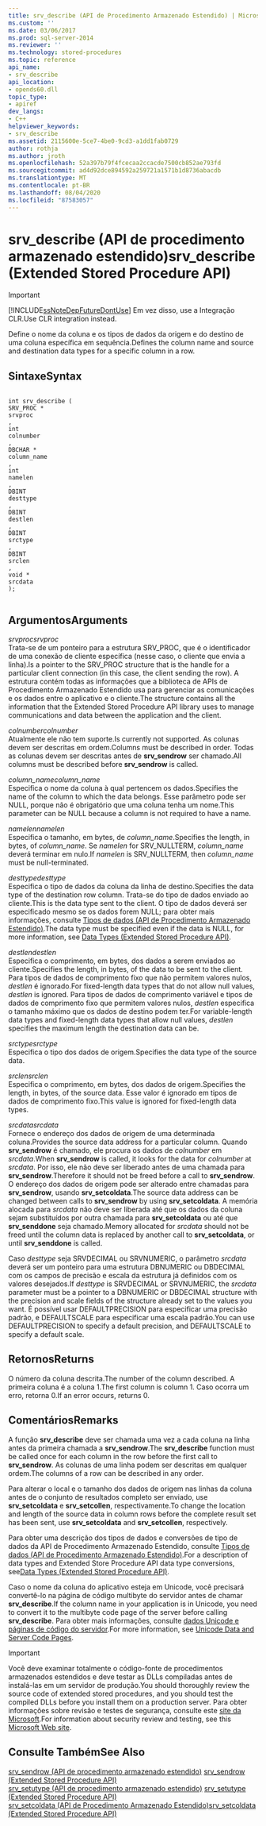 ```yaml
---
title: srv_describe (API de Procedimento Armazenado Estendido) | Microsoft Docs
ms.custom: ''
ms.date: 03/06/2017
ms.prod: sql-server-2014
ms.reviewer: ''
ms.technology: stored-procedures
ms.topic: reference
api_name:
- srv_describe
api_location:
- opends60.dll
topic_type:
- apiref
dev_langs:
- C++
helpviewer_keywords:
- srv_describe
ms.assetid: 2115600e-5ce7-4be0-9cd3-a1dd1fab0729
author: rothja
ms.author: jroth
ms.openlocfilehash: 52a397b79f4fcecaa2ccacde7500cb852ae793fd
ms.sourcegitcommit: ad4d92dce894592a259721a1571b1d8736abacdb
ms.translationtype: MT
ms.contentlocale: pt-BR
ms.lasthandoff: 08/04/2020
ms.locfileid: "87583057"
---
```

# <a name="srv_describe-extended-stored-procedure-api"></a><span data-ttu-id="7385c-102">srv_describe (API de procedimento armazenado estendido)</span><span class="sxs-lookup"><span data-stu-id="7385c-102">srv_describe (Extended Stored Procedure API)</span></span>
    
> [!IMPORTANT]  
>  [!INCLUDE[ssNoteDepFutureDontUse](../../includes/ssnotedepfuturedontuse-md.md)] <span data-ttu-id="7385c-103">Em vez disso, use a Integração CLR.</span><span class="sxs-lookup"><span data-stu-id="7385c-103">Use CLR integration instead.</span></span>  
  
 <span data-ttu-id="7385c-104">Define o nome da coluna e os tipos de dados da origem e do destino de uma coluna específica em sequência.</span><span class="sxs-lookup"><span data-stu-id="7385c-104">Defines the column name and source and destination data types for a specific column in a row.</span></span>  
  
## <a name="syntax"></a><span data-ttu-id="7385c-105">Sintaxe</span><span class="sxs-lookup"><span data-stu-id="7385c-105">Syntax</span></span>  
  
```  
  
int srv_describe (  
SRV_PROC *  
srvproc  
,  
int  
colnumber  
,  
DBCHAR *  
column_name  
,  
int  
namelen  
,  
DBINT  
desttype  
,  
DBINT  
destlen  
,  
DBINT  
srctype  
,  
DBINT  
srclen  
,  
void *  
srcdata  
);  
  
```  
  
## <a name="arguments"></a><span data-ttu-id="7385c-106">Argumentos</span><span class="sxs-lookup"><span data-stu-id="7385c-106">Arguments</span></span>  
 <span data-ttu-id="7385c-107">*srvproc*</span><span class="sxs-lookup"><span data-stu-id="7385c-107">*srvproc*</span></span>  
 <span data-ttu-id="7385c-108">Trata-se de um ponteiro para a estrutura SRV_PROC, que é o identificador de uma conexão de cliente específica (nesse caso, o cliente que envia a linha).</span><span class="sxs-lookup"><span data-stu-id="7385c-108">Is a pointer to the SRV_PROC structure that is the handle for a particular client connection (in this case, the client sending the row).</span></span> <span data-ttu-id="7385c-109">A estrutura contém todas as informações que a biblioteca de APIs de Procedimento Armazenado Estendido usa para gerenciar as comunicações e os dados entre o aplicativo e o cliente.</span><span class="sxs-lookup"><span data-stu-id="7385c-109">The structure contains all the information that the Extended Stored Procedure API library uses to manage communications and data between the application and the client.</span></span>  
  
 <span data-ttu-id="7385c-110">*colnumber*</span><span class="sxs-lookup"><span data-stu-id="7385c-110">*colnumber*</span></span>  
 <span data-ttu-id="7385c-111">Atualmente ele não tem suporte.</span><span class="sxs-lookup"><span data-stu-id="7385c-111">Is currently not supported.</span></span> <span data-ttu-id="7385c-112">As colunas devem ser descritas em ordem.</span><span class="sxs-lookup"><span data-stu-id="7385c-112">Columns must be described in order.</span></span> <span data-ttu-id="7385c-113">Todas as colunas devem ser descritas antes de **srv_sendrow** ser chamado.</span><span class="sxs-lookup"><span data-stu-id="7385c-113">All columns must be described before **srv_sendrow** is called.</span></span>  
  
 <span data-ttu-id="7385c-114">*column_name*</span><span class="sxs-lookup"><span data-stu-id="7385c-114">*column_name*</span></span>  
 <span data-ttu-id="7385c-115">Especifica o nome da coluna à qual pertencem os dados.</span><span class="sxs-lookup"><span data-stu-id="7385c-115">Specifies the name of the column to which the data belongs.</span></span> <span data-ttu-id="7385c-116">Esse parâmetro pode ser NULL, porque não é obrigatório que uma coluna tenha um nome.</span><span class="sxs-lookup"><span data-stu-id="7385c-116">This parameter can be NULL because a column is not required to have a name.</span></span>  
  
 <span data-ttu-id="7385c-117">*namelen*</span><span class="sxs-lookup"><span data-stu-id="7385c-117">*namelen*</span></span>  
 <span data-ttu-id="7385c-118">Especifica o tamanho, em bytes, de *column_name*.</span><span class="sxs-lookup"><span data-stu-id="7385c-118">Specifies the length, in bytes, of *column_name*.</span></span> <span data-ttu-id="7385c-119">Se *namelen* for SRV_NULLTERM, *column_name* deverá terminar em nulo.</span><span class="sxs-lookup"><span data-stu-id="7385c-119">If *namelen* is SRV_NULLTERM, then *column_name* must be null-terminated.</span></span>  
  
 <span data-ttu-id="7385c-120">*desttype*</span><span class="sxs-lookup"><span data-stu-id="7385c-120">*desttype*</span></span>  
 <span data-ttu-id="7385c-121">Especifica o tipo de dados da coluna da linha de destino.</span><span class="sxs-lookup"><span data-stu-id="7385c-121">Specifies the data type of the destination row column.</span></span> <span data-ttu-id="7385c-122">Trata-se do tipo de dados enviado ao cliente.</span><span class="sxs-lookup"><span data-stu-id="7385c-122">This is the data type sent to the client.</span></span> <span data-ttu-id="7385c-123">O tipo de dados deverá ser especificado mesmo se os dados forem NULL; para obter mais informações, consulte [Tipos de dados &#40;API de Procedimento Armazenado Estendido&#41;](data-types-extended-stored-procedure-api.md).</span><span class="sxs-lookup"><span data-stu-id="7385c-123">The data type must be specified even if the data is NULL, for more information, see [Data Types &#40;Extended Stored Procedure API&#41;](data-types-extended-stored-procedure-api.md).</span></span>  
  
 <span data-ttu-id="7385c-124">*destlen*</span><span class="sxs-lookup"><span data-stu-id="7385c-124">*destlen*</span></span>  
 <span data-ttu-id="7385c-125">Especifica o comprimento, em bytes, dos dados a serem enviados ao cliente.</span><span class="sxs-lookup"><span data-stu-id="7385c-125">Specifies the length, in bytes, of the data to be sent to the client.</span></span> <span data-ttu-id="7385c-126">Para tipos de dados de comprimento fixo que não permitem valores nulos, *destlen* é ignorado.</span><span class="sxs-lookup"><span data-stu-id="7385c-126">For fixed-length data types that do not allow null values, *destlen* is ignored.</span></span> <span data-ttu-id="7385c-127">Para tipos de dados de comprimento variável e tipos de dados de comprimento fixo que permitem valores nulos, *destlen* especifica o tamanho máximo que os dados de destino podem ter.</span><span class="sxs-lookup"><span data-stu-id="7385c-127">For variable-length data types and fixed-length data types that allow null values, *destlen* specifies the maximum length the destination data can be.</span></span>  
  
 <span data-ttu-id="7385c-128">*srctype*</span><span class="sxs-lookup"><span data-stu-id="7385c-128">*srctype*</span></span>  
 <span data-ttu-id="7385c-129">Especifica o tipo dos dados de origem.</span><span class="sxs-lookup"><span data-stu-id="7385c-129">Specifies the data type of the source data.</span></span>  
  
 <span data-ttu-id="7385c-130">*srclen*</span><span class="sxs-lookup"><span data-stu-id="7385c-130">*srclen*</span></span>  
 <span data-ttu-id="7385c-131">Especifica o comprimento, em bytes, dos dados de origem.</span><span class="sxs-lookup"><span data-stu-id="7385c-131">Specifies the length, in bytes, of the source data.</span></span> <span data-ttu-id="7385c-132">Esse valor é ignorado em tipos de dados de comprimento fixo.</span><span class="sxs-lookup"><span data-stu-id="7385c-132">This value is ignored for fixed-length data types.</span></span>  
  
 <span data-ttu-id="7385c-133">*srcdata*</span><span class="sxs-lookup"><span data-stu-id="7385c-133">*srcdata*</span></span>  
 <span data-ttu-id="7385c-134">Fornece o endereço dos dados de origem de uma determinada coluna.</span><span class="sxs-lookup"><span data-stu-id="7385c-134">Provides the source data address for a particular column.</span></span> <span data-ttu-id="7385c-135">Quando **srv_sendrow** é chamado, ele procura os dados de *colnumber* em *srcdata*.</span><span class="sxs-lookup"><span data-stu-id="7385c-135">When **srv_sendrow** is called, it looks for the data for *colnumber* at *srcdata*.</span></span> <span data-ttu-id="7385c-136">Por isso, ele não deve ser liberado antes de uma chamada para **srv_sendrow**.</span><span class="sxs-lookup"><span data-stu-id="7385c-136">Therefore it should not be freed before a call to **srv_sendrow**.</span></span> <span data-ttu-id="7385c-137">O endereço dos dados de origem pode ser alterado entre chamadas para **srv_sendrow**, usando **srv_setcoldata**.</span><span class="sxs-lookup"><span data-stu-id="7385c-137">The source data address can be changed between calls to **srv_sendrow** by using **srv_setcoldata**.</span></span> <span data-ttu-id="7385c-138">A memória alocada para *srcdata* não deve ser liberada até que os dados da coluna sejam substituídos por outra chamada para **srv_setcoldata** ou até que **srv_senddone** seja chamado.</span><span class="sxs-lookup"><span data-stu-id="7385c-138">Memory allocated for *srcdata* should not be freed until the column data is replaced by another call to **srv_setcoldata**, or until **srv_senddone** is called.</span></span>  
  
 <span data-ttu-id="7385c-139">Caso *desttype* seja SRVDECIMAL ou SRVNUMERIC, o parâmetro *srcdata* deverá ser um ponteiro para uma estrutura DBNUMERIC ou DBDECIMAL com os campos de precisão e escala da estrutura já definidos com os valores desejados.</span><span class="sxs-lookup"><span data-stu-id="7385c-139">If *desttype* is SRVDECIMAL or SRVNUMERIC, the *srcdata* parameter must be a pointer to a DBNUMERIC or DBDECIMAL structure with the precision and scale fields of the structure already set to the values you want.</span></span> <span data-ttu-id="7385c-140">É possível usar DEFAULTPRECISION para especificar uma precisão padrão, e DEFAULTSCALE para especificar uma escala padrão.</span><span class="sxs-lookup"><span data-stu-id="7385c-140">You can use DEFAULTPRECISION to specify a default precision, and DEFAULTSCALE to specify a default scale.</span></span>  
  
## <a name="returns"></a><span data-ttu-id="7385c-141">Retornos</span><span class="sxs-lookup"><span data-stu-id="7385c-141">Returns</span></span>  
 <span data-ttu-id="7385c-142">O número da coluna descrita.</span><span class="sxs-lookup"><span data-stu-id="7385c-142">The number of the column described.</span></span> <span data-ttu-id="7385c-143">A primeira coluna é a coluna 1.</span><span class="sxs-lookup"><span data-stu-id="7385c-143">The first column is column 1.</span></span> <span data-ttu-id="7385c-144">Caso ocorra um erro, retorna 0.</span><span class="sxs-lookup"><span data-stu-id="7385c-144">If an error occurs, returns 0.</span></span>  
  
## <a name="remarks"></a><span data-ttu-id="7385c-145">Comentários</span><span class="sxs-lookup"><span data-stu-id="7385c-145">Remarks</span></span>  
 <span data-ttu-id="7385c-146">A função **srv_describe** deve ser chamada uma vez a cada coluna na linha antes da primeira chamada a **srv_sendrow**.</span><span class="sxs-lookup"><span data-stu-id="7385c-146">The **srv_describe** function must be called once for each column in the row before the first call to **srv_sendrow**.</span></span> <span data-ttu-id="7385c-147">As colunas de uma linha podem ser descritas em qualquer ordem.</span><span class="sxs-lookup"><span data-stu-id="7385c-147">The columns of a row can be described in any order.</span></span>  
  
 <span data-ttu-id="7385c-148">Para alterar o local e o tamanho dos dados de origem nas linhas da coluna antes de o conjunto de resultados completo ser enviado, use **srv_setcoldata** e **srv_setcollen**, respectivamente.</span><span class="sxs-lookup"><span data-stu-id="7385c-148">To change the location and length of the source data in column rows before the complete result set has been sent, use **srv_setcoldata** and **srv_setcollen**, respectively.</span></span>  
  
 <span data-ttu-id="7385c-149">Para obter uma descrição dos tipos de dados e conversões de tipo de dados da API de Procedimento Armazenado Estendido, consulte [Tipos de dados &#40;API de Procedimento Armazenado Estendido&#41;](data-types-extended-stored-procedure-api.md).</span><span class="sxs-lookup"><span data-stu-id="7385c-149">For a description of data types and Extended Store Procedure API data type conversions, see[Data Types &#40;Extended Stored Procedure API&#41;](data-types-extended-stored-procedure-api.md).</span></span>  
  
 <span data-ttu-id="7385c-150">Caso o nome da coluna do aplicativo esteja em Unicode, você precisará convertê-lo na página de código multibyte do servidor antes de chamar **srv_describe**.</span><span class="sxs-lookup"><span data-stu-id="7385c-150">If the column name in your application is in Unicode, you need to convert it to the multibyte code page of the server before calling **srv_describe**.</span></span> <span data-ttu-id="7385c-151">Para obter mais informações, consulte [dados Unicode e páginas de código do servidor](../extended-stored-procedures-programming/unicode-data-and-server-code-pages.md).</span><span class="sxs-lookup"><span data-stu-id="7385c-151">For more information, see [Unicode Data and Server Code Pages](../extended-stored-procedures-programming/unicode-data-and-server-code-pages.md).</span></span>  
  
> [!IMPORTANT]  
>  <span data-ttu-id="7385c-152">Você deve examinar totalmente o código-fonte de procedimentos armazenados estendidos e deve testar as DLLs compiladas antes de instalá-las em um servidor de produção.</span><span class="sxs-lookup"><span data-stu-id="7385c-152">You should thoroughly review the source code of extended stored procedures, and you should test the compiled DLLs before you install them on a production server.</span></span> <span data-ttu-id="7385c-153">Para obter informações sobre revisão e testes de segurança, consulte este [site da Microsoft](https://go.microsoft.com/fwlink/?LinkID=54761&amp;clcid=0x409https://msdn.microsoft.com/security/).</span><span class="sxs-lookup"><span data-stu-id="7385c-153">For information about security review and testing, see this [Microsoft Web site](https://go.microsoft.com/fwlink/?LinkID=54761&amp;clcid=0x409https://msdn.microsoft.com/security/).</span></span>  
  
## <a name="see-also"></a><span data-ttu-id="7385c-154">Consulte Também</span><span class="sxs-lookup"><span data-stu-id="7385c-154">See Also</span></span>  
 <span data-ttu-id="7385c-155">[srv_sendrow &#40;API de procedimento armazenado estendido&#41;](srv-sendrow-extended-stored-procedure-api.md) </span><span class="sxs-lookup"><span data-stu-id="7385c-155">[srv_sendrow &#40;Extended Stored Procedure API&#41;](srv-sendrow-extended-stored-procedure-api.md) </span></span>  
 <span data-ttu-id="7385c-156">[srv_setutype &#40;API de procedimento armazenado estendido&#41;](srv-setutype-extended-stored-procedure-api.md) </span><span class="sxs-lookup"><span data-stu-id="7385c-156">[srv_setutype &#40;Extended Stored Procedure API&#41;](srv-setutype-extended-stored-procedure-api.md) </span></span>  
 [<span data-ttu-id="7385c-157">srv_setcoldata &#40;API de Procedimento Armazenado Estendido&#41;</span><span class="sxs-lookup"><span data-stu-id="7385c-157">srv_setcoldata &#40;Extended Stored Procedure API&#41;</span></span>](srv-setcoldata-extended-stored-procedure-api.md)  
  
  
